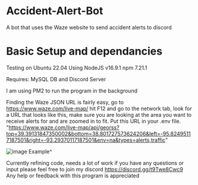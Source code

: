 # Accident-Alert-Bot
A bot that uses the Waze website to send accident alerts to discord

# Basic Setup and dependancies
Testing on Ubuntu 22.04
Using NodeJS v16.9.1 npm 7.21.1

Requires: MySQL DB and Discord Server

I am using PM2 to run the program in the background

Finding the Waze JSON URL is fairly easy, go to https://www.waze.com/live-map/ hit F12 and go to the network tab, look for a URL that looks like this, make sure you are looking at the area you want to receive alerts for and are zoomed in to fit. Put this URL in your .env file.
"https://www.waze.com/live-map/api/georss?top=39.39131847350002&bottom=38.801727573624206&left=-95.82495117187501&right=-93.29370117187501&env=na&types=alerts,traffic"

![image](https://github.com/kcollinson60/Accident-Alert-Bot/assets/106141891/dc11e51e-b7e9-4faa-ba88-339e1a35b8a6)
Example^

Currently refining code, needs a lot of work if you have any questions or input please feel free to join my discord https://discord.gg/t9Twe8Cwc9
Any help or feedback with this program is appreciated

